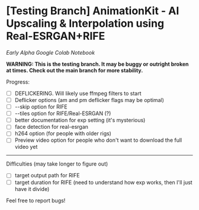# [Testing Branch] AnimationKit - AI Upscaling & Interpolation using Real-ESRGAN+RIFE

*Early Alpha Google Colab Notebook*

**WARNING: This is the testing branch. It may be buggy or outright broken at times. Check out the main branch for more stability.**

Progress:
- [ ] DEFLICKERING. Will likely use ffmpeg filters to start
- [ ] Deflicker options (am and pm deflicker flags may be optimal)
- [ ] --skip option for RIFE
- [ ] --tiles option for RIFE/Real-ESRGAN (?)
- [ ] better documentation for exp setting (it's mysterious)
- [ ] face detection for real-esrgan
- [ ] h264 option (for people with older rigs)
- [ ] Preview video option for people who don't want to download the full video yet

---

Difficulties (may take longer to figure out)
- [ ] target output path for RIFE
- [ ] target duration for RIFE (need to understand how exp works, then I'll just have it divide)

Feel free to report bugs!


